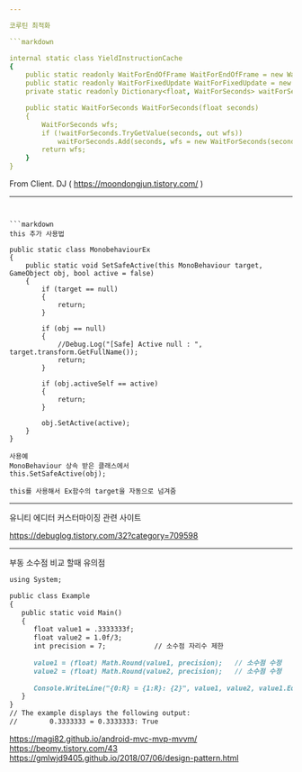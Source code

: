 ```yaml
---

코루틴 최적화

```markdown

internal static class YieldInstructionCache
{
    public static readonly WaitForEndOfFrame WaitForEndOfFrame = new WaitForEndOfFrame();
    public static readonly WaitForFixedUpdate WaitForFixedUpdate = new WaitForFixedUpdate();
    private static readonly Dictionary<float, WaitForSeconds> waitForSeconds = new Dictionary<float, WaitForSeconds>();

    public static WaitForSeconds WaitForSeconds(float seconds)
    {
        WaitForSeconds wfs;
        if (!waitForSeconds.TryGetValue(seconds, out wfs))
            waitForSeconds.Add(seconds, wfs = new WaitForSeconds(seconds));
        return wfs;
    }
}

```

From Client. DJ ( https://moondongjun.tistory.com/ )

---
```


```markdown
this 추가 사용법

public static class MonobehaviourEx
{
    public static void SetSafeActive(this MonoBehaviour target, GameObject obj, bool active = false)
    {
        if (target == null)
        {
            return;
        }

        if (obj == null)
        {
            //Debug.Log("[Safe] Active null : ", target.transform.GetFullName());
            return;
        }

        if (obj.activeSelf == active)
        {
            return;
        }

        obj.SetActive(active);
    }
}

사용예
MonoBehaviour 상속 받은 클래스에서
this.SetSafeActive(obj);

this를 사용해서 Ex함수의 target을 자동으로 넘겨줌

```

---

유니티 에디터 커스터마이징 관련 사이트

https://debuglog.tistory.com/32?category=709598

---
    
부동 소수점 비교 할때 유의점
```markdown
using System;

public class Example
{
   public static void Main()
   {
      float value1 = .3333333f;
      float value2 = 1.0f/3;
      int precision = 7;            // 소수점 자리수 제한
      
      value1 = (float) Math.Round(value1, precision);   // 소수점 수정
      value2 = (float) Math.Round(value2, precision);   // 소수점 수정
      
      Console.WriteLine("{0:R} = {1:R}: {2}", value1, value2, value1.Equals(value2));
   }
}
// The example displays the following output:
//        0.3333333 = 0.3333333: True
```

https://magi82.github.io/android-mvc-mvp-mvvm/
https://beomy.tistory.com/43
https://gmlwjd9405.github.io/2018/07/06/design-pattern.html


